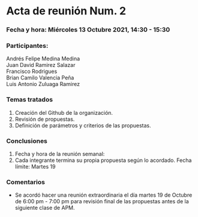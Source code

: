# Acta de reunión Num. 2

### Fecha y hora: Miércoles 13 Octubre 2021, 14:30 - 15:30

### Participantes: 
Andrés Felipe Medina Medina   
Juan David Ramirez Salazar  
Francisco Rodrigues  
Brian Camilo Valencia Peña  
Luis Antonio Zuluaga Ramirez  

### Temas tratados
1. Creación del Github de la organización.
2. Revisión de propuestas.
3. Definición de parámetros y criterios de las propuestas.

### Conclusiones
1. Fecha y hora de la reunión semanal:  
2. Cada integrante termina su propia propuesta según lo acordado. Fecha límite: Martes 19 

### Comentarios
- Se acordó hacer una reunión extraordinaria el día martes 19 de Octubre de 6:00 pm - 7:00 pm para revisión final de las propuestas antes de la siguiente clase de APM.  
